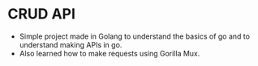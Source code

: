 # CRUD API

- Simple project made in Golang to understand the basics of go and to understand making APIs in go.
- Also learned how to make requests using Gorilla Mux.